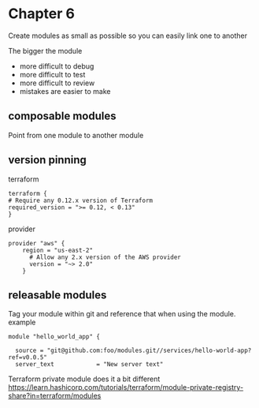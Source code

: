 # Chapter 6

Create modules as small as possible so you can easily link one to another

The bigger the module
- more difficult to debug
- more difficult to test
- more difficult to review
- mistakes are easier to make

## composable modules

Point from one module to another module

## version pinning

terraform
```
terraform {
# Require any 0.12.x version of Terraform 
required_version = ">= 0.12, < 0.13"
}
```
provider
```
provider "aws" { 
    region = "us-east-2"
      # Allow any 2.x version of the AWS provider
      version = "~> 2.0"
    }
```

## releasable modules

Tag your module within git and reference that when using the module.
example
```
module "hello_world_app" {

  source = "git@github.com:foo/modules.git//services/hello-world-app?ref=v0.0.5"
  server_text            = "New server text"
```  

Terraform private module does it a bit different
https://learn.hashicorp.com/tutorials/terraform/module-private-registry-share?in=terraform/modules


